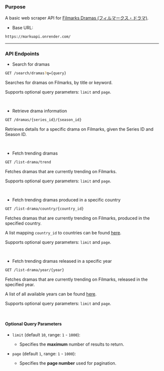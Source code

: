 ### Purpose

A basic web scraper API for [Filmarks Dramas (フィルマークス・ドラマ)](https://filmarks.com/dramas).

- Base URL:
```sh
https://markuapi.onrender.com/
```

---

### API Endpoints

- Search for dramas

```sh
GET /search/dramas?q={query}
```

Searches for dramas on Filmarks, by title or keyword.

Supports optional query parameters: `limit` and `page`.

<br />

- Retrieve drama information

```sh
GET /dramas/{series_id}/{season_id}
```

Retrieves details for a specific drama on Filmarks, given the Series ID and Season ID.

<br />

- Fetch trending dramas

```sh
GET /list-drama/trend
```

Fetches dramas that are currently trending on Filmarks.

Supports optional query parameters: `limit` and `page`.

<br />

- Fetch trending dramas produced in a specific country

```sh
GET /list-drama/country/{country_id}
```

Fetches dramas that are currently trending on Filmarks, produced in the specified country.

A list mapping `country_id` to countries can be found [here](./tests/___country_id.json).

Supports optional query parameters: `limit` and `page`.

<br />

- Fetch trending dramas released in a specific year

```sh
GET /list-drama/year/{year}
```

Fetches dramas that are currently trending on Filmarks, released in the specified year.

A list of all available years can be found [here](./tests/___year_id.txt).

Supports optional query parameters: `limit` and `page`.

<br />

#### Optional Query Parameters

- `limit` (default `10`, range: `1` - `1000`): 
  - Specifies the **maximum** number of results to return.

- `page` (default `1`, range: `1` - `1000`):
  - Specifies the **page number** used for pagination.
